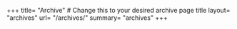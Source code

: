 +++
title= "Archive" # Change this to your desired archive page title
layout= "archives"
url= "/archives/"
summary= "archives"
+++